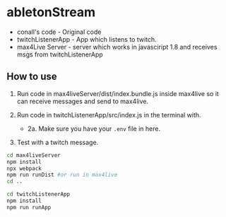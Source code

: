 # abletonStream

- conall's code - Original code
- twitchListenerApp - App which listens to twitch.
- max4Live Server - server which works in javasciript 1.8 and receives msgs from twitchListenerApp

## How to use

1. Run code in max4liveServer/dist/index.bundle.js inside max4live so it can receive messages and send to max4live.
2. Run code in twitchListenerApp/src/index.js in the terminal with.

   - 2a. Make sure you have your `.env` file in here.

3. Test with a twitch message.

```bash
cd max4liveServer
npm install
npx webpack
npm run runDist #or run in max4live
cd ..

cd twitchListenerApp
npm install
npm run runApp
```
